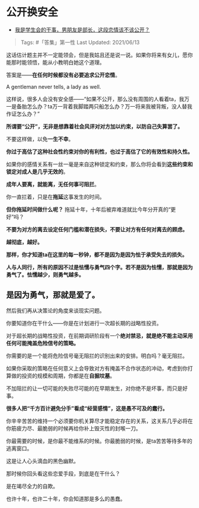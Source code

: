 # 公开换安全

- [我是学生会的干事，男朋友是部长，这段恋情该不该公开？](https://www.zhihu.com/question/305452167/answer/716925932)

>Tags: #「答集」第一性
>Last Updated: 2021/06/13

这话估计题主并不一定能领会，但是我姑且还是说一说。如果你将来有女儿，愿你能那时能领悟，能从小教明白她这个道理。

答案是——**在任何时候都没有必要追求公开恋情**。

A gentleman never tells, a lady as well.

这样说，很多人会没有安全感——“如果不公开，那么没有周围的人看着ta，我万一是备胎怎么办？ta万一背着我脚踏两只船怎么办？万一将来我被背叛，没人替我作证怎么办？”

**所谓要“公开”，无非是想靠着社会风评对对方加以约束，以防自己失算罢了。**

不要这样做，以免**一生不幸**。

**你过于高估了这种社会性约束对你的有利性，也过于高估了它的有效性和持久性。**

如果你的感情关系有一丝一毫是来自这种锁定和约束，那么你将会看到**这些约束和锁定对成人是几乎无效的**。

**成年人要离，就能离，无任何事可阻拦**。

你一直拦着，只是在**拖延**这事发生的时间。

**但你拖延时间做什么呢？** 拖延十年，十年后被弃难道就比今年分开真的“更好”吗？

**不要为对方的离去设定任何门槛和潜在损失，不要让对方有任何对离去的顾虑。**

**越彻底，越好。**

**那样，你才知道ta在这里的每一秒钟，都不是因为是因为怯于承受失去的损失。**

**人与人同行，所有的原因不过是怯懦与勇气四个字。若不是因为怯懦，那就是因为勇气了。怯懦越少，则勇气越多。**

  

## **是因为勇气，那就是爱了。**

  

然后我们再从决策论的角度来谈现实问题。

你要知道你在干什么——你是在计划进行一次超长期的战略性投资。

对于超长期的战略性投资，在前期调研阶段有一个**绝对禁忌，就是绝不能主动采用任何可能掩盖危险信号的策略。**

你需要的是一个能将危险信号毫无阻拦的识别出来的安排。明白吗？毫无阻拦。

如果你采取的策略在任何意义上会导致对方有掩盖不合作状态的冲动，考虑到你打算做的投资的规模和周期，你都是在**自掘坟墓**。

不加阻拦的让一切可能的失败尽可能的在早期发生，对你绝不是坏事，而只是好事。

**很多人把“千方百计避免分手”看成“经营感情”，这是愚不可及的蠢行。**

你辛辛苦苦的维持一个必须要你机关算尽才能稳定存在的关系，这关系几乎必将在你筋疲力尽、最脆弱的时候再给你补上毁灭性的封喉一刀。

你最需要的时候，是你最不能维系的时候。你最脆弱的时候，是ta苦苦等待多年的逃离窗口。

这是让人心头滴血的黑色幽默。

  

那时候你回头看这些恋爱手段，到底是在干什么？

是在竭尽全力的自欺。

也许十年，也许二十年，你会知道那是多么的愚蠢。

